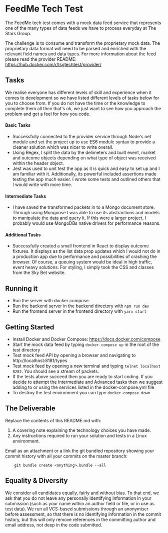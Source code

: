 # FeedMe Tech Test

The FeedMe tech test comes with a mock data feed service that represents one of the many types of data feeds we have to process everyday at The Stars Group.

The challenge is to consume and transform the proprietary mock data. The proprietary data format will need to be parsed and enriched with the relevant field names and data types. For more information about the feed please read the provider README: https://hub.docker.com/r/tsgtechtest/provider/

## Tasks

We realise everyone has different levels of skill and experience when it comes to development so we have listed different levels of tasks below for you to choose from. If you do not have the time or the knowledge to complete them all then that's ok, we just want to see how you approach the problem and get a feel for how you code.

#### Basic Tasks

- Successfully connected to the provider service through Node's net module and set the project up to use ES6 module syntax to provide a cleaner solution which was nicer to write overall.
- Using Regex, I split the data by the delimeters and built event, market and outcome objects depending on what type of object was received within the header object.
- Jest was used to unit test the app as it is quick and easy to set up and I am familiar with it. Additionally, its powerful included assertions made testing the app much easier. I wrote some tests and outlined others that I would write with more time.

#### Intermediate Tasks

- I have saved the transformed packets in to a Mongo document store. Through using Mongoose I was able to use its abstractions and models to manipulate the data and query it. If this were a larger project, I probably would use MongoDBs native drivers for performance reasons.

#### Additional Tasks

- Successfully created a small frontend in React to display outcome fixtures. It displays as the list data prop updates which I would not do in a production app due to performance and possibilities of crashing the browser. Of course, a queuing system would be ideal in high traffic, event heavy solutions. For styling, I simply took the CSS and classes from the Sky Bet website.

## Running it

- Run the server with docker compose.
- Run the backend server in the backend directory with `npm run dev`
- Run the frontend server in the frontend directory with `yarn start`

## Getting Started

- Install Docker and Docker Compose: https://docs.docker.com/compose
- Start the mock data feed by typing `docker-compose up` in the root of the test directory
- Test mock feed API by opening a browser and navigating to http://localhost:8181/types
- Test mock feed by opening a new terminal and typing `telnet localhost 8282`. You should see a stream of packets.
- If the tests above succeed then you are ready to start coding. If you decide to attempt the Intermediate and Advanced tasks then we suggest adding to or using the services listed in the docker-compose.yml file
- To destroy the test environment you can type `docker-compose down`

## The Deliverable

Replace the contents of this README.md with:

1. A covering note explaining the technology choices you have made.
1. Any instructions required to run your solution and tests in a Linux environment.

Email as an attachment or a link the git bundled repository showing your commit history with all your commits on the master branch:

        git bundle create <anything>.bundle --all

## Equality & Diversity

We consider all candidates equally, fairly and without bias. To that end, we ask that you do not leave any personally identifying information in your submission (such as your name within an author field or file, or in use as test data). We run all VCS-based submissions through an anonymiser before assessment, so that there is no identifying information in the commit history, but this will only remove references in the committing author and email address, not deep in the code submitted.
